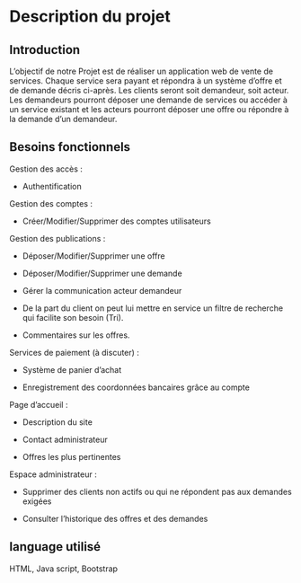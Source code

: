 # Description du projet
## Introduction
L’objectif de notre Projet est de réaliser un application web de vente de services. Chaque service sera payant et répondra à un système d’offre et de demande décris ci-après. Les clients seront soit demandeur, soit acteur. Les demandeurs pourront déposer une demande de services ou accéder à un service existant et les acteurs pourront déposer une offre ou répondre à la demande d’un demandeur. 

## Besoins fonctionnels  

Gestion des accès : 

- Authentification 

Gestion des comptes : 

- Créer/Modifier/Supprimer des comptes utilisateurs


Gestion des publications : 

- Déposer/Modifier/Supprimer une offre 

- Déposer/Modifier/Supprimer une demande 

- Gérer la communication acteur demandeur 

- De la part du client on peut lui mettre en service un filtre de recherche qui facilite son besoin (Tri). 

- Commentaires sur les offres. 

Services de paiement (à discuter) : 

- Système de panier d’achat 

- Enregistrement des coordonnées bancaires grâce au compte 

Page d’accueil : 

- Description du site 

- Contact administrateur 

- Offres les plus pertinentes 

Espace administrateur :

- Supprimer des clients non actifs ou qui ne répondent pas aux demandes exigées 

- Consulter l’historique des offres et des demandes

## language utilisé

HTML, Java script, Bootstrap
